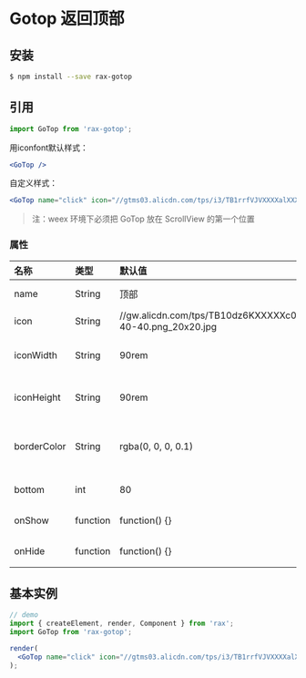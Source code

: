 # Gotop 返回顶部

## 安装

```bash
$ npm install --save rax-gotop
```

## 引用

```jsx
import GoTop from 'rax-gotop';
```

用iconfont默认样式：

```jsx
<GoTop />
```

自定义样式：

```jsx
<GoTop name="click" icon="//gtms03.alicdn.com/tps/i3/TB1rrfVJVXXXXalXXXXGEZzGpXX-40-40.png" />
```
> 注：weex 环境下必须把 GoTop 放在 ScrollView 的第一个位置

### 属性

| 名称          | 类型       | 默认值                                      | 描述                     |
| :---------- | :------- | :--------------------------------------- | :--------------------- |
| name        | String   | 顶部                                       | 图标name                 |
| icon        | String   | //gw.alicdn.com/tps/TB10dz6KXXXXXc0XFXXXXXXXXXX-40-40.png_20x20.jpg | 图标url                  |
| iconWidth   | String   | 90rem                                    | 返回顶部container宽度        |
| iconHeight  | String   | 90rem                                    | 返回顶部container高度        |
| borderColor | String   | rgba(0, 0, 0, 0.1)                       | 返回顶部container border颜色 |
| bottom      | int      | 80                                       | 离底部的距离                 |
| onShow      | function | function() {}                            | icon显示回调               |
| onHide      | function | function() {}                            | icon消失回调               |

## 基本实例

```jsx
// demo
import { createElement, render, Component } from 'rax';
import GoTop from 'rax-gotop';

render(
  <GoTop name="click" icon="//gtms03.alicdn.com/tps/i3/TB1rrfVJVXXXXalXXXXGEZzGpXX-40-40.png" />
);
```

